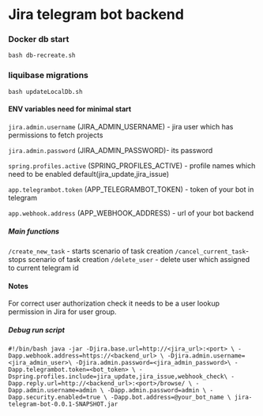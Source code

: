 # Jira telegram bot backend

### Docker db start

```bash db-recreate.sh```

### liquibase migrations 

```bash updateLocalDb.sh```

#### ENV variables need for minimal start

`jira.admin.username` (JIRA_ADMIN_USERNAME) - jira user which has permissions to fetch projects
 
`jira.admin.password` (JIRA_ADMIN_PASSWORD)- its password
 
`spring.profiles.active` (SPRING_PROFILES_ACTIVE) - profile names which need to be enabled default(jira_update,jira_issue)
 
`app.telegrambot.token` (APP_TELEGRAMBOT_TOKEN) - token of your bot in telegram
 
`app.webhook.address` (APP_WEBHOOK_ADDRESS) - url of your bot backend


##### Main functions
`/create_new_task` - starts scenario of task creation
`/cancel_current_task`- stops scenario of task creation
`/delete_user` - delete user which assigned to current telegram id

#### Notes 
For correct user authorization check it needs to be a user lookup permission in Jira for user group.


##### Debug run script
`#!/bin/bash
java -jar -Djira.base.url=http://<jira_url>:<port> \
-Dapp.webhook.address=https://<backend_url> \
 -Djira.admin.username=<jira_admin_user>\
-Djira.admin.password=<jira_admin_password>\
 -Dapp.telegrambot.token=<bot_token> \
 -Dspring.profiles.include=jira_update,jira_issue,webhook_check\
 -Dapp.reply.url=http://<backend_url>:<port>/browse/ \
 -Dapp.admin.username=admin \
 -Dapp.admin.password=admin \
 -Dapp.security.enabled=true \
 -Dapp.bot.address=@your_bot_name \
 jira-telegram-bot-0.0.1-SNAPSHOT.jar`
